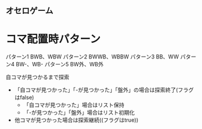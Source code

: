 ## オセロゲーム

# コマ配置時パターン
パターン1
  BWB、WBW
パターン2
  BWWB、WBBW
パターン3
  BB、WW
パターン4
  BW-、WB-
パターン5
  BW外、WB外

自コマが見つかるまで探索
  - 「自コマが見つかった」「-が見つかった」「盤外」の場合は探索終了(フラグはfalse)
     - 「自コマが見つかった」場合はリスト保持
     - 「-が見つかった」「盤外」場合はリスト初期化
  - 他コマが見つかった場合は探索継続((フラグはtrue))
